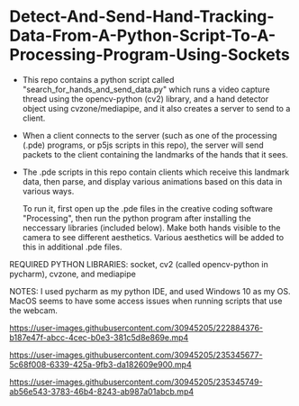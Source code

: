 # Detect-And-Send-Hand-Tracking-Data-From-A-Python-Script-To-A-Processing-Program-Using-Sockets


- This repo contains a python script called "search_for_hands_and_send_data.py" which runs a video capture thread using the opencv-python (cv2) library, and a hand detector object using cvzone/mediapipe, and it also creates a server to send to a client.
- When a client connects to the server (such as one of the processing (.pde) programs, or p5js scripts in this repo), the server will send packets to the client containing the landmarks of the hands that it sees.
- The .pde scripts in this repo contain clients which receive this landmark data, then parse, and display various animations based on this data in various ways. 

  To run it, first open up the .pde files in the creative coding software "Processing", then run the python program after installing the neccessary libraries (included below). Make both hands visible to the camera to see different aesthetics. Various aesthetics will be added to this in additional .pde files. 

REQUIRED PYTHON LIBRARIES: socket, cv2 (called opencv-python in pycharm), cvzone, and mediapipe

NOTES: I used pycharm as my python IDE, and used Windows 10 as my OS. MacOS seems to have some access issues when running scripts that use the webcam.

https://user-images.githubusercontent.com/30945205/222884376-b187e47f-abcc-4cec-b0e3-381c5d8e869e.mp4

https://user-images.githubusercontent.com/30945205/235345677-5c68f008-6339-425a-9fb3-da182609e900.mp4

https://user-images.githubusercontent.com/30945205/235345749-ab56e543-3783-46b4-8243-ab987a01abcb.mp4

